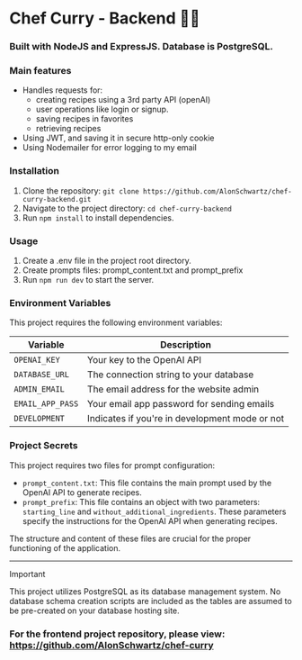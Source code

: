 # Chef Curry - Backend 👨‍🍳 
### Built with NodeJS and ExpressJS. Database is PostgreSQL.
### Main features
 * Handles requests for:
    * creating recipes using a 3rd party API (openAI)
    * user operations like login or signup.
    * saving recipes in favorites
    * retrieving recipes
* Using JWT, and saving it in secure http-only cookie
* Using Nodemailer for error logging to my email

### Installation
1. Clone the repository: ``git clone https://github.com/AlonSchwartz/chef-curry-backend.git``
2. Navigate to the project directory: ``cd chef-curry-backend``
3. Run ``npm install`` to install dependencies.

### Usage
1. Create a .env file in the project root directory.
2. Create prompts files: prompt_content.txt and prompt_prefix
3. Run ```npm run dev``` to start the server.

### Environment Variables
This project requires the following environment variables:

| Variable        | Description                                     |
| --------------- | ----------------------------------------------- |
| `OPENAI_KEY`    | Your key to the OpenAI API                      |
| `DATABASE_URL`  | The connection string to your database          |
| `ADMIN_EMAIL`   | The email address for the website admin         |
| `EMAIL_APP_PASS`| Your email app password for sending emails      |
| `DEVELOPMENT`   | Indicates if you're in development mode or not |

### Project Secrets
This project requires two files for prompt configuration:

- `prompt_content.txt`: This file contains the main prompt used by the OpenAI API to generate recipes.
- `prompt_prefix`: This file contains an object with two parameters: `starting_line` and `without_additional_ingredients`. These parameters specify the instructions for the OpenAI API when generating recipes.

The structure and content of these files are crucial for the proper functioning of the application.

---

> [!IMPORTANT]
> This project utilizes PostgreSQL as its database management system.  No database schema creation scripts are included as the tables are assumed to be pre-created on your database hosting site.



### For the frontend project repository, please view: https://github.com/AlonSchwartz/chef-curry

